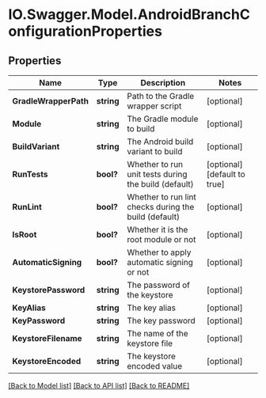 # IO.Swagger.Model.AndroidBranchConfigurationProperties
## Properties

Name | Type | Description | Notes
------------ | ------------- | ------------- | -------------
**GradleWrapperPath** | **string** | Path to the Gradle wrapper script | [optional] 
**Module** | **string** | The Gradle module to build | [optional] 
**BuildVariant** | **string** | The Android build variant to build | [optional] 
**RunTests** | **bool?** | Whether to run unit tests during the build (default) | [optional] [default to true]
**RunLint** | **bool?** | Whether to run lint checks during the build (default) | [optional] 
**IsRoot** | **bool?** | Whether it is the root module or not | [optional] 
**AutomaticSigning** | **bool?** | Whether to apply automatic signing or not | [optional] 
**KeystorePassword** | **string** | The password of the keystore | [optional] 
**KeyAlias** | **string** | The key alias | [optional] 
**KeyPassword** | **string** | The key password | [optional] 
**KeystoreFilename** | **string** | The name of the keystore file | [optional] 
**KeystoreEncoded** | **string** | The keystore encoded value | [optional] 

[[Back to Model list]](../README.md#documentation-for-models) [[Back to API list]](../README.md#documentation-for-api-endpoints) [[Back to README]](../README.md)

